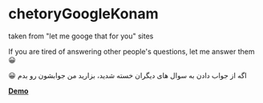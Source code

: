 # chetoryGoogleKonam
taken from "let me googe that for you" sites

If you are tired of answering other people's questions, let me answer them 😀

😀 اگه از جواب دادن به سوال های دیگران خسته شدید، بزارید  من جوابشون رو بدم

[**Demo**](https://cgk.mr-moein.ir/)
